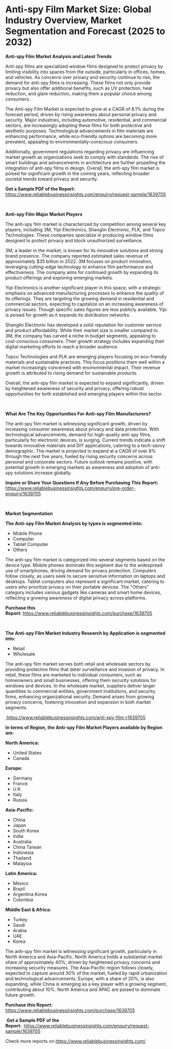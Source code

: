 <p><h1>Anti-spy Film Market Size: Global Industry Overview, Market Segmentation and Forecast (2025 to 2032)</h1></p><p><strong>Anti-spy Film Market Analysis and Latest Trends</strong></p>
<p><p>Anti-spy films are specialized window films designed to protect privacy by limiting visibility into spaces from the outside, particularly in offices, homes, and vehicles. As concerns over privacy and security continue to rise, the demand for anti-spy films is increasing. These films not only provide privacy but also offer additional benefits, such as UV protection, heat reduction, and glare reduction, making them a popular choice among consumers.</p><p>The Anti-spy Film Market is expected to grow at a CAGR of 8.1% during the forecast period, driven by rising awareness about personal privacy and security. Major industries, including automotive, residential, and commercial sectors, are increasingly adopting these films for both protective and aesthetic purposes. Technological advancements in film materials are enhancing performance, while eco-friendly options are becoming more prevalent, appealing to environmentally-conscious consumers. </p><p>Additionally, government regulations regarding privacy are influencing market growth as organizations seek to comply with standards. The rise of smart buildings and advancements in architecture are further propelling the integration of anti-spy films in design. Overall, the anti-spy film market is poised for significant growth in the coming years, reflecting broader societal trends toward privacy and security.</p></p>
<p><strong>Get a Sample PDF of the Report:&nbsp;</strong> <a href="https://www.reliablebusinessinsights.com/enquiry/request-sample/1639705?utm_campaign=1950&utm_medium=2&utm_source=Github&utm_content=ia&utm_term=01022025&utm_id=anti-spy-film">https://www.reliablebusinessinsights.com/enquiry/request-sample/1639705</a></p>
<p>&nbsp;</p>
<p><strong>Anti-spy Film Major Market Players</strong></p>
<p><p>The anti-spy film market is characterized by competition among several key players, including 3M, Yipi Electronics, Shanglin Electronic, PLK, and Topco Technologies. These companies specialize in producing window films designed to protect privacy and block unauthorized surveillance.</p><p>3M, a leader in the market, is known for its innovative solutions and strong brand presence. The company reported estimated sales revenue of approximately $35 billion in 2022. 3M focuses on product innovation, leveraging cutting-edge technology to enhance film performance and effectiveness. The company aims for continued growth by expanding its product offerings and exploring emerging markets.</p><p>Yipi Electronics is another significant player in this space, with a strategic emphasis on advanced manufacturing processes to enhance the quality of its offerings. They are targeting the growing demand in residential and commercial sectors, expecting to capitalize on an increasing awareness of privacy issues. Though specific sales figures are less publicly available, Yipi is poised for growth as it expands its distribution networks.</p><p>Shanglin Electronic has developed a solid reputation for customer service and product affordability. While their market size is smaller compared to 3M, the company has carved a niche in budget segments, appealing to cost-conscious consumers. Their growth strategy includes expanding their digital marketing efforts to reach a broader audience.</p><p>Topco Technologies and PLK are emerging players focusing on eco-friendly materials and sustainable practices. This focus positions them well within a market increasingly concerned with environmental impact. Their revenue growth is attributed to rising demand for sustainable products.</p><p>Overall, the anti-spy film market is expected to expand significantly, driven by heightened awareness of security and privacy, offering robust opportunities for both established and emerging players within this sector.</p></p>
<p>&nbsp;</p>
<p><strong>What Are The Key Opportunities For Anti-spy Film Manufacturers?</strong></p>
<p><p>The anti-spy film market is witnessing significant growth, driven by increasing consumer awareness about privacy and data protection. With technological advancements, demand for high-quality anti-spy films, particularly for electronic devices, is surging. Current trends indicate a shift towards innovative materials and DIY applications, catering to a tech-savvy demographic. The market is projected to expand at a CAGR of over 8% through the next five years, fueled by rising security concerns across personal and corporate sectors. Future outlook remains positive, with potential growth in emerging markets as awareness and adoption of anti-spy solutions increase globally.</p></p>
<p><strong>Inquire or Share Your Questions If Any Before Purchasing This Report:</strong> <a href="https://www.reliablebusinessinsights.com/enquiry/pre-order-enquiry/1639705?utm_campaign=1950&utm_medium=2&utm_source=Github&utm_content=ia&utm_term=01022025&utm_id=anti-spy-film">https://www.reliablebusinessinsights.com/enquiry/pre-order-enquiry/1639705</a></p>
<p>&nbsp;</p>
<p><strong>Market Segmentation</strong></p>
<p><strong>The Anti-spy Film Market Analysis by types is segmented into:</strong></p>
<p><ul><li>Mobile Phone</li><li>Computer</li><li>Tablet Computer</li><li>Others</li></ul></p>
<p><p>The anti-spy film market is categorized into several segments based on the device type. Mobile phones dominate this segment due to the widespread use of smartphones, driving demand for privacy protection. Computers follow closely, as users seek to secure sensitive information on laptops and desktops. Tablet computers also represent a significant market, catering to users who prioritize privacy on their portable devices. The "Others" category includes various gadgets like cameras and smart home devices, reflecting a growing awareness of digital privacy across platforms.</p></p>
<p><strong>Purchase this Report:&nbsp;</strong><a href="https://www.reliablebusinessinsights.com/purchase/1639705?utm_campaign=1950&utm_medium=2&utm_source=Github&utm_content=ia&utm_term=01022025&utm_id=anti-spy-film">https://www.reliablebusinessinsights.com/purchase/1639705</a></p>
<p>&nbsp;</p>
<p><strong>The Anti-spy Film Market Industry Research by Application is segmented into:</strong></p>
<p><ul><li>Retail</li><li>Wholesale</li></ul></p>
<p><p>The anti-spy film market serves both retail and wholesale sectors by providing protective films that deter surveillance and invasion of privacy. In retail, these films are marketed to individual consumers, such as homeowners and small businesses, offering them security solutions for windows and devices. In the wholesale market, suppliers deliver larger quantities to commercial entities, government institutions, and security firms, enhancing organizational security. Demand arises from growing privacy concerns, fostering innovation and expansion in both market segments.</p></p>
<p><a href="https://www.reliablebusinessinsights.com/anti-spy-film-r1639705?utm_campaign=1950&utm_medium=2&utm_source=Github&utm_content=ia&utm_term=01022025&utm_id=anti-spy-film">&nbsp;https://www.reliablebusinessinsights.com/anti-spy-film-r1639705</a></p>
<p><strong>In terms of Region, the Anti-spy Film Market Players available by Region are:</strong></p>
<p>
    <p> <strong> North America: </strong>
        <ul>
            <li>United States</li>
            <li>Canada</li>
        </ul>
        </p> 
    <p> <strong> Europe: </strong>
        <ul>
            <li>Germany</li>
            <li>France</li>
            <li>U.K.</li>
            <li>Italy</li>
            <li>Russia</li>
        </ul>
        </p> 
    <p> <strong> Asia-Pacific: </strong>
        <ul>
            <li>China</li>
            <li>Japan</li>
            <li>South Korea</li>
            <li>India</li>
            <li>Australia</li>
            <li>China Taiwan</li>
            <li>Indonesia</li>
            <li>Thailand</li>
            <li>Malaysia</li>
        </ul>
        </p> 
    <p> <strong> Latin America: </strong>
        <ul>
            <li>Mexico</li>
            <li>Brazil</li>
            <li>Argentina Korea</li>
            <li>Colombia</li>
        </ul>
        </p> 
    <p> <strong> Middle East & Africa: </strong>
        <ul>
            <li>Turkey</li>
            <li>Saudi</li>
            <li>Arabia</li>
            <li>UAE</li>
            <li>Korea</li>
        </ul>
    </p>
    </p>
<p><p>The anti-spy film market is witnessing significant growth, particularly in North America and Asia-Pacific. North America holds a substantial market share of approximately 40%, driven by heightened privacy concerns and increasing security measures. The Asia-Pacific region follows closely, expected to capture around 30% of the market, fueled by rapid urbanization and technological advancements. Europe, with a share of 20%, is also expanding, while China is emerging as a key player with a growing segment, contributing about 10%. North America and APAC are poised to dominate future growth.</p></p>
<p><strong>Purchase this Report: </strong><a href="https://www.reliablebusinessinsights.com/purchase/1639705?utm_campaign=1950&utm_medium=2&utm_source=Github&utm_content=ia&utm_term=01022025&utm_id=anti-spy-film">https://www.reliablebusinessinsights.com/purchase/1639705</a></p>
<p>&nbsp;<strong>Get a Sample PDF of the Report:&nbsp;&nbsp;</strong><a href="https://www.reliablebusinessinsights.com/enquiry/request-sample/1639705?utm_campaign=1950&utm_medium=2&utm_source=Github&utm_content=ia&utm_term=01022025&utm_id=anti-spy-film">https://www.reliablebusinessinsights.com/enquiry/request-sample/1639705</a></p>
<p><strong></strong></p>
<p>Check more reports on <a href="https://www.reliablebusinessinsights.com/?utm_campaign=1950&utm_medium=2&utm_source=Github&utm_content=ia&utm_term=01022025&utm_id=anti-spy-film">https://www.reliablebusinessinsights.com/</a></p>